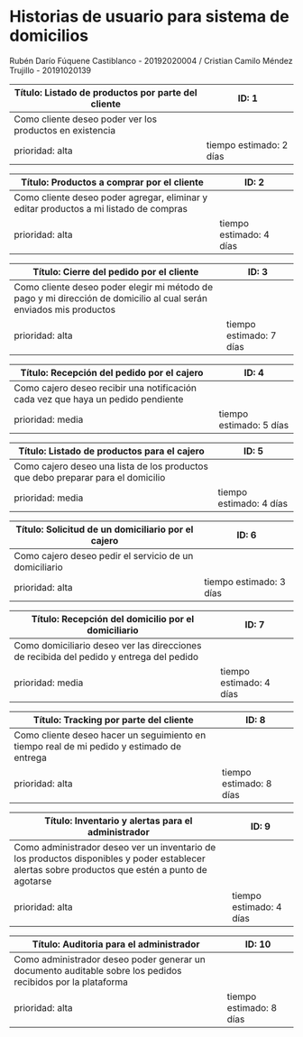 # Historias de usuario para sistema de domicilios
Rubén Darío Fúquene Castiblanco - 20192020004 / Cristian Camilo Méndez Trujillo - 20191020139

| Título: Listado de productos por parte del cliente  | ID: 1 |
| ------------- | ------------- |
| Como cliente deseo poder ver los productos en existencia |
| prioridad: alta  | tiempo estimado: 2 días |

| Título: Productos a comprar por el cliente  | ID: 2 |
| ------------- | ------------- |
| Como cliente deseo poder agregar, eliminar y editar productos a mi listado de compras |
| prioridad: alta  | tiempo estimado: 4 días |

| Título: Cierre del pedido por el cliente  | ID: 3 |
| ------------- | ------------- |
| Como cliente deseo poder elegir mi método de pago y mi dirección de domicilio al cual serán enviados mis productos |
| prioridad: alta  | tiempo estimado: 7 días |

| Título: Recepción del pedido por el cajero | ID: 4 |
| ------------- | ------------- |
| Como cajero deseo recibir una notificación cada vez que haya un pedido pendiente |
| prioridad: media  | tiempo estimado: 5 días |

| Título: Listado de productos para el cajero | ID: 5 |
| ------------- | ------------- |
| Como cajero deseo una lista de los productos que debo preparar para el domicilio |
| prioridad: media  | tiempo estimado: 4 días |

| Título: Solicitud de un domiciliario por el cajero | ID: 6 |
| ------------- | ------------- |
| Como cajero deseo pedir el servicio de un domiciliario |
| prioridad: alta  | tiempo estimado: 3 días |

| Título: Recepción del domicilio por el domiciliario | ID: 7 |
| ------------- | ------------- |
| Como domiciliario deseo ver las direcciones de recibida del pedido y entrega del pedido |
| prioridad: media  | tiempo estimado: 4 días |

| Título: Tracking por parte del cliente | ID: 8 |
| ------------- | ------------- |
| Como cliente deseo hacer un seguimiento en tiempo real de mi pedido y estimado de entrega |
| prioridad: alta  | tiempo estimado: 8 días |

| Título: Inventario y alertas para el administrador | ID: 9 |
| ------------- | ------------- |
| Como administrador deseo ver un inventario de los productos disponibles y poder establecer alertas sobre productos que estén a punto de agotarse |
| prioridad: alta  | tiempo estimado: 4 días |

| Título: Auditoria para el administrador | ID: 10 |
| ------------- | ------------- |
| Como administrador deseo poder generar un documento auditable sobre los pedidos recibidos por la plataforma |
| prioridad: alta  | tiempo estimado: 8 días |

